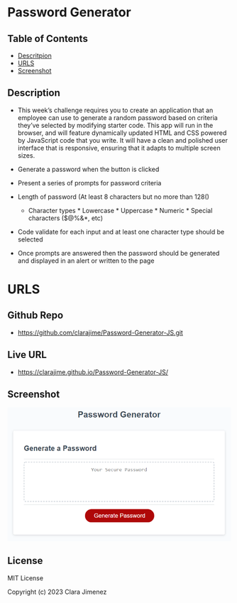 # Password Generator 
## Table of Contents
* [Descritpion](#description)
* [URLS](#urls)
* [Screenshot](#screenshot)

## Description 
* This week’s challenge requires you to create an application that an employee can use to generate a random password based on criteria they’ve selected by modifying starter code. This app will run in the browser, and will feature dynamically updated HTML and CSS powered by JavaScript code that you write. It will have a clean and polished user interface that is responsive, ensuring that it adapts to multiple screen sizes.

* Generate a password when the button is clicked
* Present a series of prompts for password criteria
* Length of password (At least 8 characters but no more than 128()
     * Character types
      * Lowercase
      * Uppercase
      * Numeric
      * Special characters ($@%&*, etc)
 * Code  validate for each input and at least one character type should be selected
* Once prompts are answered then the password should be generated and displayed in an alert or written to the page

# URLS
## Github Repo
* https://github.com/clarajime/Password-Generator-JS.git

## Live URL
* https://clarajime.github.io/Password-Generator-JS/

## Screenshot

![alt text](/assets/05-javascript-challenge-demo.png)


## License 
MIT License

Copyright (c) 2023 Clara Jimenez

